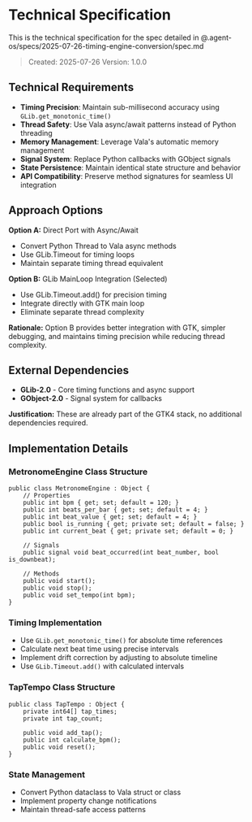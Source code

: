 # Technical Specification

This is the technical specification for the spec detailed in @.agent-os/specs/2025-07-26-timing-engine-conversion/spec.md

> Created: 2025-07-26
> Version: 1.0.0

## Technical Requirements

- **Timing Precision**: Maintain sub-millisecond accuracy using `GLib.get_monotonic_time()`
- **Thread Safety**: Use Vala async/await patterns instead of Python threading
- **Memory Management**: Leverage Vala's automatic memory management
- **Signal System**: Replace Python callbacks with GObject signals
- **State Persistence**: Maintain identical state structure and behavior
- **API Compatibility**: Preserve method signatures for seamless UI integration

## Approach Options

**Option A:** Direct Port with Async/Await
- Convert Python Thread to Vala async methods
- Use GLib.Timeout for timing loops
- Maintain separate timing thread equivalent

**Option B:** GLib MainLoop Integration (Selected)
- Use GLib.Timeout.add() for precision timing
- Integrate directly with GTK main loop
- Eliminate separate thread complexity

**Rationale:** Option B provides better integration with GTK, simpler debugging, and maintains timing precision while reducing thread complexity.

## External Dependencies

- **GLib-2.0** - Core timing functions and async support
- **GObject-2.0** - Signal system for callbacks

**Justification:** These are already part of the GTK4 stack, no additional dependencies required.

## Implementation Details

### MetronomeEngine Class Structure

```vala
public class MetronomeEngine : Object {
    // Properties
    public int bpm { get; set; default = 120; }
    public int beats_per_bar { get; set; default = 4; }
    public int beat_value { get; set; default = 4; }
    public bool is_running { get; private set; default = false; }
    public int current_beat { get; private set; default = 0; }
    
    // Signals
    public signal void beat_occurred(int beat_number, bool is_downbeat);
    
    // Methods
    public void start();
    public void stop();
    public void set_tempo(int bpm);
}
```

### Timing Implementation

- Use `GLib.get_monotonic_time()` for absolute time references
- Calculate next beat time using precise intervals
- Implement drift correction by adjusting to absolute timeline
- Use `GLib.Timeout.add()` with calculated intervals

### TapTempo Class Structure

```vala
public class TapTempo : Object {
    private int64[] tap_times;
    private int tap_count;
    
    public void add_tap();
    public int calculate_bpm();
    public void reset();
}
```

### State Management

- Convert Python dataclass to Vala struct or class
- Implement property change notifications
- Maintain thread-safe access patterns
